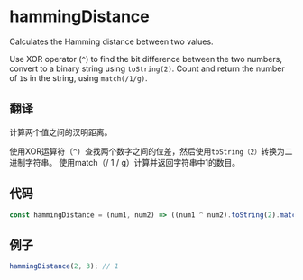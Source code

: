 # hammingDistance

Calculates the Hamming distance between two values.

Use XOR operator (`^`) to find the bit difference between the two numbers, convert to a binary string using `toString(2)`.
Count and return the number of `1`s in the string, using `match(/1/g)`.

## 翻译

计算两个值之间的汉明距离。

使用XOR运算符（`^`）查找两个数字之间的位差，然后使用`toString（2）`转换为二进制字符串。
使用match（/ 1 / g）计算并返回字符串中1的数目。

## 代码

```js
const hammingDistance = (num1, num2) => ((num1 ^ num2).toString(2).match(/1/g) || '').length;
```

## 例子

```js
hammingDistance(2, 3); // 1
```

